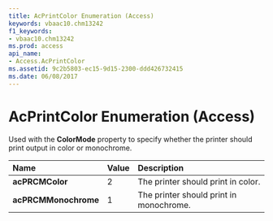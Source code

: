 ```yaml
---
title: AcPrintColor Enumeration (Access)
keywords: vbaac10.chm13242
f1_keywords:
- vbaac10.chm13242
ms.prod: access
api_name:
- Access.AcPrintColor
ms.assetid: 9c2b5803-ec15-9d15-2300-ddd426732415
ms.date: 06/08/2017
---
```



# AcPrintColor Enumeration (Access)

Used with the **ColorMode** property to specify whether the printer should print output in color or monochrome.



|**Name**|**Value**|**Description**|
|:-----|:-----|:-----|
|**acPRCMColor**|2|The printer should print in color. |
|**acPRCMMonochrome**|1|The printer should print in monochrome. |

